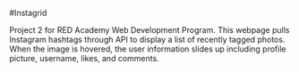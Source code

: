 #Instagrid

Project 2 for RED Academy Web Development Program. This webpage pulls Instagram hashtags through API to display a list of recently tagged photos. When the image is hovered, the user information slides up including profile picture, username, likes, and comments.

